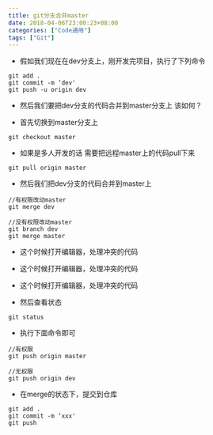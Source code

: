 ```yaml
---
title: git分支合并master
date: 2018-04-06T23:00:23+08:00
categories: ["Code通用"]
tags: ["Git"]
---
```



- 假如我们现在在dev分支上，刚开发完项目，执行了下列命令

```angular2
git add .
git commit -m ‘dev'
git push -u origin dev
```

- 然后我们要把dev分支的代码合并到master分支上 该如何？ 

- 首先切换到master分支上

```angular2
git checkout master
```

- 如果是多人开发的话 需要把远程master上的代码pull下来

```angular2
git pull origin master
```

- 然后我们把dev分支的代码合并到master上

```angular2
//有权限改动master
git merge dev

//没有权限改动master
git branch dev
git merge master
```

- 这个时候打开编辑器，处理冲突的代码
- 这个时候打开编辑器，处理冲突的代码
- 这个时候打开编辑器，处理冲突的代码

- 然后查看状态

```angular2
git status
```

- 执行下面命令即可

```angular2
//有权限
git push origin master

//无权限
git push origin dev
```

- 在merge的状态下，提交到仓库

```angular2
git add .
git commit -m ‘xxx'
git push
```
